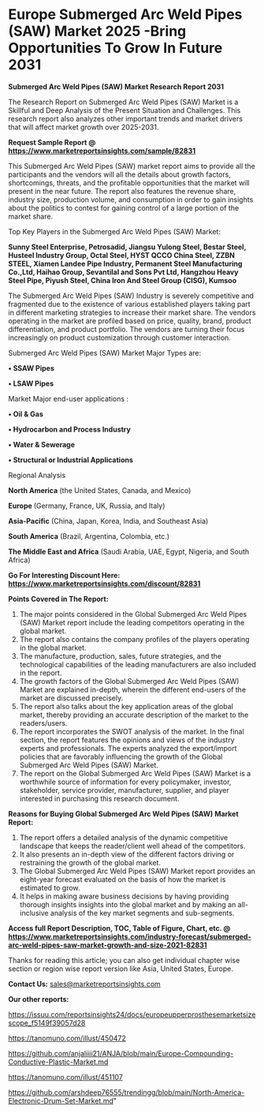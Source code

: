  # Europe Submerged Arc Weld Pipes (SAW) Market 2025 -Bring Opportunities To Grow In Future 2031

<strong>Submerged Arc Weld Pipes (SAW) Market Research Report 2031</strong>

The Research Report on Submerged Arc Weld Pipes (SAW) Market is a Skillful and Deep Analysis of the Present Situation and Challenges. This research report also analyzes other important trends and market drivers that will affect market growth over 2025-2031.

<strong>Request Sample Report @ <a href=https://www.marketreportsinsights.com/sample/82831>https://www.marketreportsinsights.com/sample/82831</a></strong>

This Submerged Arc Weld Pipes (SAW) market report aims to provide all the participants and the vendors will all the details about growth factors, shortcomings, threats, and the profitable opportunities that the market will present in the near future. The report also features the revenue share, industry size, production volume, and consumption in order to gain insights about the politics to contest for gaining control of a large portion of the market share.

Top Key Players in the Submerged Arc Weld Pipes (SAW) Market:

<strong>Sunny Steel Enterprise, Petrosadid, Jiangsu Yulong Steel, Bestar Steel, Husteel Industry Group, Octal Steel, HYST QCCO China Steel, ZZBN STEEL, Xiamen Landee Pipe Industry, Permanent Steel Manufacturing Co.,Ltd, Haihao Group, Sevantilal and Sons Pvt Ltd, Hangzhou Heavy Steel Pipe, Piyush Steel, China Iron And Steel Group (CISG), Kumsoo</strong>

The Submerged Arc Weld Pipes (SAW) Industry is severely competitive and fragmented due to the existence of various established players taking part in different marketing strategies to increase their market share. The vendors operating in the market are profiled based on price, quality, brand, product differentiation, and product portfolio. The vendors are turning their focus increasingly on product customization through customer interaction.

Submerged Arc Weld Pipes (SAW) Market Major Types are:

<strong>• SSAW Pipes

• LSAW Pipes</strong>

Market Major end-user applications :

<strong>• Oil & Gas

• Hydrocarbon and Process Industry

• Water & Sewerage

• Structural or Industrial Applications</strong>

Regional Analysis

</u><strong><b>North America</b></strong> (the United States, Canada, and Mexico)

<strong><b>Europe </b></strong>(Germany, France, UK, Russia, and Italy)

<strong><b>Asia-Pacific</b></strong> (China, Japan, Korea, India, and Southeast Asia)

<strong><b>South America</b></strong> (Brazil, Argentina, Colombia, etc.)

<strong><b>The Middle East and Africa</b></strong> (Saudi Arabia, UAE, Egypt, Nigeria, and South Africa)

<strong>Go For Interesting Discount Here: <a href=https://www.marketreportsinsights.com/discount/82831>https://www.marketreportsinsights.com/discount/82831</a></strong>

<strong>Points Covered in The Report:</strong>
<ol>
  <li>The major points considered in the Global Submerged Arc Weld Pipes (SAW) Market report include the leading competitors operating in the global market.</li>
  <li>The report also contains the company profiles of the players operating in the global market.</li>
  <li>The manufacture, production, sales, future strategies, and the technological capabilities of the leading manufacturers are also included in the report.</li>
  <li>The growth factors of the Global Submerged Arc Weld Pipes (SAW) Market are explained in-depth, wherein the different end-users of the market are discussed precisely.</li>
  <li>The report also talks about the key application areas of the global market, thereby providing an accurate description of the market to the readers/users.</li>
  <li>The report incorporates the SWOT analysis of the market. In the final section, the report features the opinions and views of the industry experts and professionals. The experts analyzed the export/import policies that are favorably influencing the growth of the Global Submerged Arc Weld Pipes (SAW) Market.</li>
  <li>The report on the Global Submerged Arc Weld Pipes (SAW) Market is a worthwhile source of information for every policymaker, investor, stakeholder, service provider, manufacturer, supplier, and player interested in purchasing this research document.</li>
</ol>
<strong>Reasons for Buying Global Submerged Arc Weld Pipes (SAW) Market Report:</strong>

<ol>
  <li>The report offers a detailed analysis of the dynamic competitive landscape that keeps the reader/client well ahead of the competitors.</li>
  <li>It also presents an in-depth view of the different factors driving or restraining the growth of the global market.</li>
  <li>The Global Submerged Arc Weld Pipes (SAW) Market report provides an eight-year forecast evaluated on the basis of how the market is estimated to grow.</li>
  <li>It helps in making aware business decisions by having providing thorough insights insights into the global market and by making an all-inclusive analysis of the key market segments and sub-segments.</li>
</ol>
<strong>Access full Report Description, TOC, Table of Figure, Chart, etc. @ <a href=https://www.marketreportsinsights.com/industry-forecast/submerged-arc-weld-pipes-saw-market-growth-and-size-2021-82831>https://www.marketreportsinsights.com/industry-forecast/submerged-arc-weld-pipes-saw-market-growth-and-size-2021-82831</a></strong>


Thanks for reading this article; you can also get individual chapter wise section or region wise report version like Asia, United States, Europe.

<strong>Contact Us:</strong>
sales@marketreportsinsights.com

<strong>Our other reports:</strong>

<a href=https://issuu.com/reportsinsights24/docs/europeupperprosthesemarketsizescope_f5149f39057d28>https://issuu.com/reportsinsights24/docs/europeupperprosthesemarketsizescope_f5149f39057d28</a>

<a href=https://tanomuno.com/illust/450472>https://tanomuno.com/illust/450472</a>

<a href=https://github.com/anjaliiii21/ANJA/blob/main/Europe-Compounding-Conductive-Plastic-Market.md>https://github.com/anjaliiii21/ANJA/blob/main/Europe-Compounding-Conductive-Plastic-Market.md</a>

<a href=https://tanomuno.com/illust/451107>https://tanomuno.com/illust/451107</a>

<a href=https://github.com/arshdeep76555/trendingg/blob/main/North-America-Electronic-Drum-Set-Market.md>https://github.com/arshdeep76555/trendingg/blob/main/North-America-Electronic-Drum-Set-Market.md</a>"
